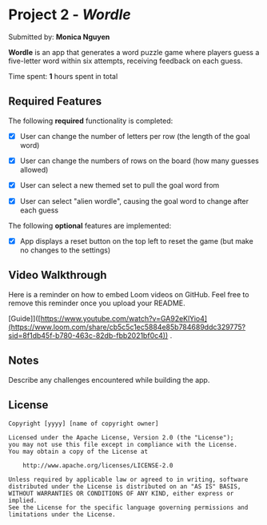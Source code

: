 # Project 2 - *Wordle*

Submitted by: **Monica Nguyen**

**Wordle** is an app that generates a word puzzle game where players guess a five-letter word within six attempts, receiving feedback on each guess.

Time spent: **1** hours spent in total

## Required Features

The following **required** functionality is completed:

- [x] User can change the number of letters per row (the length of the goal word)
- [x] User can change the numbers of rows on the board (how many guesses allowed)
- [x] User can select a new themed set to pull the goal word from
- [x] User can select "alien wordle", causing the goal word to change after each guess


The following **optional** features are implemented:

- [x] App displays a reset button on the top left to reset the game (but make no changes to the settings)

## Video Walkthrough

Here is a reminder on how to embed Loom videos on GitHub. Feel free to remove this reminder once you upload your README. 

[Guide]]([https://www.youtube.com/watch?v=GA92eKlYio4](https://www.loom.com/share/cb5c5c1ec5884e85b784689ddc329775?sid=8f1db45f-b780-463c-82db-fbb2021bf0c4)) .

## Notes

Describe any challenges encountered while building the app.

## License

    Copyright [yyyy] [name of copyright owner]

    Licensed under the Apache License, Version 2.0 (the "License");
    you may not use this file except in compliance with the License.
    You may obtain a copy of the License at

        http://www.apache.org/licenses/LICENSE-2.0

    Unless required by applicable law or agreed to in writing, software
    distributed under the License is distributed on an "AS IS" BASIS,
    WITHOUT WARRANTIES OR CONDITIONS OF ANY KIND, either express or implied.
    See the License for the specific language governing permissions and
    limitations under the License.
